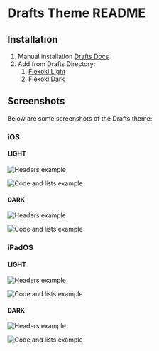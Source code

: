 # Drafts Theme README

## Installation
1. Manual installation [Drafts Docs](https://docs.getdrafts.com/docs/extending/themes)
2. Add from Drafts Directory:
    1. [Flexoki Light](https://directory.getdrafts.com/t/2YY)
    2. [Flexoki Dark](https://directory.getdrafts.com/t/2YX)

## Screenshots

Below are some screenshots of the Drafts theme:

### iOS
#### LIGHT
![Headers example](screenshots/iphone-light-1.PNG)

![Code and lists example](screenshots/iphone-light-2.PNG)

#### DARK
![Headers example](screenshots/iphone-dark-1.PNG)

![Code and lists example](screenshots/iphone-dark-2.PNG)



### iPadOS

#### LIGHT
![Headers example](screenshots/ipad-light-1.PNG)

![Code and lists example](screenshots/ipad-light-2.PNG)

#### DARK
![Headers example](screenshots/ipad-dark-1.PNG)

![Code and lists example](screenshots/ipad-dark-2.PNG)
